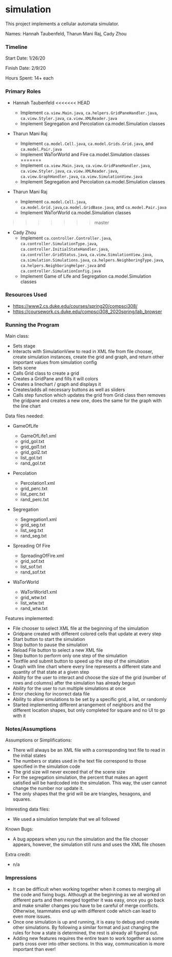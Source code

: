 simulation
====

This project implements a cellular automata simulator.

Names: Hannah Taubenfeld, Tharun Mani Raj, Cady Zhou

### Timeline

Start Date: 1/26/20

Finish Date: 2/9/20

Hours Spent: 14+ each

### Primary Roles

 * Hannah Taubenfeld
<<<<<<< HEAD
     - Implement ```ca.view.Main.java```, ```ca.helpers.GridPaneHandler.java```, ```ca.view.Styler.java```, ```ca.view.XMLReader.java```
     - Implement Segregation and Percolation ca.model.Simulation classes

 * Tharun Mani Raj
     - Implement ```ca.model.Cell.java```, ```ca.model.Grids.Grid.java```, and ```ca.model.Pair.java```
     - Implement WaTorWorld and Fire ca.model.Simulation classes
=======
     - Implement ```ca.view.Main.java```, ```ca.view.GridPaneHandler.java```, ```ca.view.Styler.java```, ```ca.view.XMLReader.java```, 
     ```ca.view.GraphHandler.java```, ```ca.view.SimulationView.java```
     - Implement Segregation and Percolation ca.model.Simulation classes

 * Tharun Mani Raj
     - Implement ```ca.model.Cell.java```, ```ca.model.Grid.java```,```ca.model.GridBase.java```, and ```ca.model.Pair.java```
     - Implement WaTorWorld ca.model.Simulation classes
>>>>>>> master

 * Cady Zhou
      - Implement ```ca.controller.Controller.java```, ```ca.controller.SimulationType.java```, ```ca.controller.InitialStateHandler.java```,
       ```ca.controller.GridStatus.java```, ```ca.view.SimulationView.java```, ```ca.simulation.Simulations.java```,
       ```ca.helpers.NeighboringType.java```,  ```ca.helpers.NeighboringHelper.java``` and ```ca.controller.SimulationConfig.java```
     - Implement Game of Life and Segregation ca.model.Simulation classes


### Resources Used

- https://www2.cs.duke.edu/courses/spring20/compsci308/
- https://coursework.cs.duke.edu/compsci308_2020spring/lab_browser


### Running the Program

Main class:

- Sets stage
- Interacts with SimulationView to read in XML file from file chooser, create simulation instances, create the grid and 
graph, and return other important values from simulation config
- Sets scene
- Calls Grid class to create a grid
- Creates a GridPane and fills it will colors
- Creates a linechart / graph and displays it
- Creates/adds all necessary buttons as well as sliders
- Calls step function which updates the grid from Grid class then removes the gridpane and creates a new one, does the
same for the graph with the line chart

Data files needed: 

* GameOfLife
    - GameOfLife1.xml
    - grid_gol.txt
    - grid_gol1.txt
    - grid_gol2.txt
    - list_gol.txt
    - rand_gol.txt
    
* Percolation
    - Percolation1.xml
    - grid_perc.txt
    - list_perc.txt
    - rand_perc.txt
    
* Segregation
    - Segregation1.xml
    - grid_seg.txt
    - list_seg.txt
    - rand_seg.txt
    
* Spreading Of Fire
    - SpreadingOfFire.xml
    - grid_sof.txt
    - list_sof.txt
    - rand_sof.txt

* WaTorWorld
    - WaTorWorld1.xml
    - grid_wtw.txt
    - list_wtw.txt
    - rand_wtw.txt
    
Features implemented:

- File chooser to select XML file at the beginning of the simulation
- Gridpane created with different colored cells that update at every step
- Start button to start the simulation
- Stop button to pause the simulation 
- Reload File button to select a new XML file 
- Step button to perform only one step of the simulation
- Textfile and submit button to speed up the step of the simulation
- Graph with line chart where every line represents a different state and quantity of that state at a given step
- Ability for the user to interact and choose the size of the grid (number of rows and columns) after the simulation has
already begun
- Ability for the user to run multiple simulations at once
- Error checking for incorrect data file 
- Ability to allow simulations to be set by a specific grid, a list, or randomly
- Started implementing different arrangement of neighbors and the different location shapes, but only completed for square
and no UI to go with it

### Notes/Assumptions

Assumptions or Simplifications:

- There will always be an XML file with a corresponding text file to read in the initial states
- The numbers or states used in the text file correspond to those specified in the simulation code
- The grid size will never exceed that of the scene size 
- For the segregation simulation, the percent that makes an agent satisfied will be hardcoded into the simulation. This
way, the user cannot change the number nor update it. 
- The only shapes that the grid will be are triangles, hexagons, and squares.

Interesting data files:

- We used a simulation template that we all followed

Known Bugs:

- A bug appears when you run the simulation and the file chooser appears, however, the simulation still 
runs and uses the XML file chosen

Extra credit:

- n/a

### Impressions

- It can be difficult when working together when it comes to merging all the code and fixing bugs. 
Although at the beginning as we all worked on different parts and then merged together it was easy, once you 
go back and make smaller changes you have to be careful of merge conflicts. Otherwise, teammates end up with
different code which can lead to even more issues. 
- Once one simulation is up and running, it is easy to debug and create other simulations. By following a similar format
and just changing the rules for how a state is determined, the rest is already all figured out. 
- Adding new features requires the entire team to work together as some parts cross over into other sections. In this way, 
communication is more important than ever!

